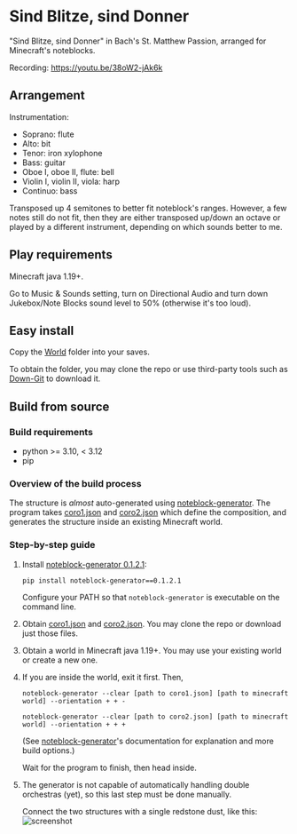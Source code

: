 # Sind Blitze, sind Donner
"Sind Blitze, sind Donner" in Bach's St. Matthew Passion, arranged for Minecraft's noteblocks.

Recording: https://youtu.be/38oW2-jAk6k

## Arrangement
Instrumentation:
* Soprano: flute
* Alto: bit
* Tenor: iron xylophone
* Bass: guitar
* Oboe I, oboe II, flute: bell
* Violin I, violin II, viola: harp
* Continuo: bass

Transposed up 4 semitones to better fit noteblock's ranges. However, a few notes still do not fit, then they are either transposed up/down an octave or played by a different instrument, depending on which sounds better to me.

## Play requirements
Minecraft java 1.19+. 

Go to Music & Sounds setting, turn on Directional Audio and turn down Jukebox/Note Blocks sound level to 50% (otherwise it's too loud).

## Easy install 
Copy the [World](https://github.com/FelixFourcolor/Sind-Blitze-sind-Donner/tree/YouTube/World) folder into your saves.

To obtain the folder, you may clone the repo or use third-party tools such as [Down-Git](https://minhaskamal.github.io/DownGit) to download it.

## Build from source
### Build requirements
* python >= 3.10, < 3.12
* pip

### Overview of the build process
The structure is *almost* auto-generated using [noteblock-generator](https://pypi.org/project/noteblock-generator/0.1.2.1/). The program takes [coro1.json](https://github.com/FelixFourcolor/Sind-Blitze-sind-Donner/blob/YouTube/coro1.json) and [coro2.json](https://github.com/FelixFourcolor/Sind-Blitze-sind-Donner/blob/YouTube/coro2.json) which define the composition, and generates the structure inside an existing Minecraft world.

### Step-by-step guide

1. Install [noteblock-generator 0.1.2.1](https://pypi.org/project/noteblock-generator/0.1.2.1/):
    ```
    pip install noteblock-generator==0.1.2.1
    ```
    Configure your PATH so that `noteblock-generator` is executable on the command line.

2. Obtain [coro1.json](https://github.com/FelixFourcolor/Sind-Blitze-sind-Donner/blob/YouTube/coro1.json) and [coro2.json](https://github.com/FelixFourcolor/Sind-Blitze-sind-Donner/blob/YouTube/coro2.json). You may clone the repo or download just those files.

3. Obtain a world in Minecraft java 1.19+. You may use your existing world or create a new one.

4. If you are inside the world, exit it first. Then,
    ```
    noteblock-generator --clear [path to coro1.json] [path to minecraft world] --orientation + + -

    noteblock-generator --clear [path to coro2.json] [path to minecraft world] --orientation + + +
    ```

    (See [noteblock-generator](https://pypi.org/project/noteblock-generator/0.1.2.1/)'s documentation for explanation and more build options.)

    Wait for the program to finish, then head inside.

5. The generator is not capable of automatically handling double orchestras (yet), so this last step must be done manually.

    Connect the two structures with a single redstone dust, like this: ![screenshot](screenshot.png)
